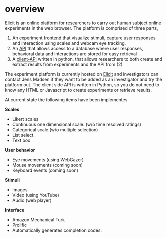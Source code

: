 # overview

Elicit is an online platform for researchers to carry out human subject online experiments in the web browser. The platform is comprised of three parts, 

1. An experiment [frontend](https://github.com/elicit-experiment/frontend "Frontend") that visualize stimuli, capture user responses and interaction using scales and webcam eye tracking. 
2. An [API](https://github.com/elicit-experiment/api "API") that allows access to a database where user responses, behavioral data and interactions are stored for easy retrieval 
3. A [client-API](https://github.com/elicit-experiment/client-api "Client API") written in python, that allows researchers to both create and extract results from experiments and the API from (2) 


The experiment platform is currently hosted on [Elicit](http://elicit-experiment.com/ "Elicit") and investigators can contact Jens Madsen if they want to be added as an investigator and try the platform out. The client side API is written in Python, so you do not need to know any HTML or Javascript to create experiments or retrieve results.

At current state the following items have been implementes

**Scales**
- Likert scales
- Continuous one dimensional scale. (w/o time resolved ratings)
- Categorical scale (w/o multiple selection)
- List select.
- Text box

**User behavior**
- Eye movements (using WebGazer)
- Mouse movements (coming soon)
- Keyboard events (coming soon)

**Stimuli**
- Images
- Video (using YouTube)
- Audio (web player)

**Interface**
- Amazon Mechanical Turk
- Prolific
- Automatically generates completion codes. 
